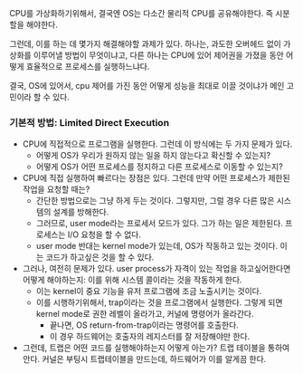 CPU를 가상화하기위해서, 결국엔 OS는 다소간 물리적 CPU를 공유해야한다. 즉 시분할을 해야한다. 

그런데, 이를 하는 데 몇가지 해결해야할 과제가 있다. 
하나는, 과도한 오버헤드 없이 가상화를 이루어낼 방법이 무엇이냐고, 다른 하나는 CPU에 있어 제어권을 가졌을 동안 어떻게 효율적으로 프로세스를 실행하느냐다.

결국, OS에 있어서, cpu 제어를 가진 동안 어떻게 성능을 최대로 이끌 것이냐가 메인 고민이라 할 수 있다.

### 기본적 방법: Limited Direct Execution
- CPU에 직접적으로 프로그램을 실행한다. 그런데 이 방식에는 두 가지 문제가 있다. 
  - 어떻게 OS가 우리가 원하지 않는 일을 하지 않는다고 확신할 수 있는지?
  - 어떻게 OS가 어떤 프로세스를 정지하고 다른 프로세스로 이동할 수 있는지? 
- CPU에 직접 실행하여 빠르다는 장점은 있다. 그런데 만약 어떤 프로세스가 제한된 작업을 요청할 때는? 
  - 간단한 방법으로는 그냥 하게 두는 것이다. 그렇지만, 그럴 경우 다른 많은 시스템의 설계를 방해한다. 
  - 그러므로, user mode라는 프로세서 모드가 있다. 그가 하는 일은 제한된다. 프로세스는 I/O 요청을 할 수 없다. 
  - user mode 반대는 kernel mode가 있는데, OS가 작동하고 있는 것이다. 이는 코드가 하고싶은 것을 할 수 있다.
- 그러나, 여전히 문제가 있다. user process가 자격이 있는 작업을 하고싶어한다면 어떻게 해야하는지: 이를 위해 시스템 콜이라는 것을 작동하게 한다. 
  - 이는 kernel이 중요 기능을 유저 프로그램에 조금 노출시키는 것이다. 
  - 이를 시행하기위해서, trap이라는 것을 프로그램에서 실행한다. 그렇게 되면 kernel mode로 권한 레벨이 올라가고, 커널에 명령어가 올라간다. 
    - 끝나면, OS return-from-trap이라는 명령어를 호출한다. 
    - 이 경우 하드웨어는 호출자의 레지스터를 잘 저장해야만 한다. 
- 그런데, 트랩은 어떤 코드를 실행해야하는지 어떻게 아는가? 트랩 테이블을 통하여 안다. 커널은 부팅시 트랩테이블을 만드는데, 하드웨어가 이를 알게끔 한다.